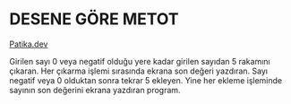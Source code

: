 # DESENE GÖRE METOT

[Patika.dev](https://www.patika.dev/tr)

Girilen sayı 0 veya negatif olduğu yere kadar girilen sayıdan 5 rakamını çıkaran. Her çıkarma işlemi sırasında ekrana son değeri yazdıran. Sayı negatif veya 0 olduktan sonra tekrar 5 ekleyen. Yine her ekleme işleminde sayının son değerini ekrana yazdıran program.

